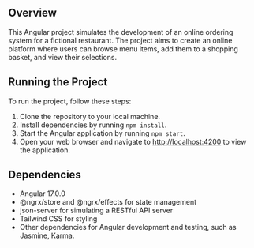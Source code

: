 ## Overview

This Angular project simulates the development of an online ordering system for a fictional restaurant. The project aims to create an online platform where users can browse menu items, add them to a shopping basket, and view their selections.

## Running the Project

To run the project, follow these steps:

1. Clone the repository to your local machine.
2. Install dependencies by running `npm install`.
3. Start the Angular application by running `npm start`.
4. Open your web browser and navigate to [http://localhost:4200](http://localhost:4200) to view the application.

## Dependencies

- Angular 17.0.0
- @ngrx/store and @ngrx/effects for state management
- json-server for simulating a RESTful API server
- Tailwind CSS for styling
- Other dependencies for Angular development and testing, such as Jasmine, Karma.

